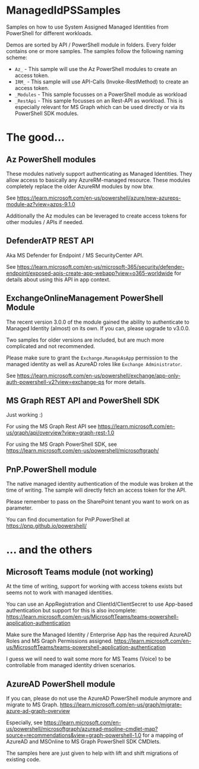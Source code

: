 # ManagedIdPSSamples
Samples on how to use System Assigned Managed Identities from PowerShell for different workloads.

Demos are sorted by API / PowerShell module in folders. Every folder contains one or more samples. The samples follow the following naming scheme:
- `Az_` - This sample will use the Az PowerShell modules to create an access token.
- `IRM_` - This sample will use API-Calls (Invoke-RestMethod) to create an access token.
- `_Modules` - This sample focusses on a PowerShell module as workload
- `_RestApi` - This sample focusses on an Rest-API as workload. This is especially relevant for MS Graph which can be used directly or via its PowerShell SDK modules.

# The good...

## Az PowerShell modules
These modules natively support authenticating as Managed Identities. They allow access to basically any AzureRM-managed resource. These modules completely replace the older AzureRM modules by now btw.

See https://learn.microsoft.com/en-us/powershell/azure/new-azureps-module-az?view=azps-9.1.0

Additionally the Az modules can be leveraged to create access tokens for other modules / APIs if needed. 

## DefenderATP REST API
Aka MS Defender for Endpoint / MS SecurityCenter API.

See https://learn.microsoft.com/en-us/microsoft-365/security/defender-endpoint/exposed-apis-create-app-webapp?view=o365-worldwide for details about using this API in app context.

## ExchangeOnlineManagement PowerShell Module
The recent version 3.0.0 of the module gained the ability to authenticate to Managed Identity (almost) on its own. If you can, please upgrade to v3.0.0.

Two samples for older versions are included, but are much more complicated and not recommended.

Please make sure to grant the `Exchange.ManageAsApp` permission to the managed identity as well as AzureAD roles like `Exchange Administrator`. 

See https://learn.microsoft.com/en-us/powershell/exchange/app-only-auth-powershell-v2?view=exchange-ps for more details.

## MS Graph REST API and PowerShell SDK
Just working :)

For using the MS Graph Rest API see https://learn.microsoft.com/en-us/graph/api/overview?view=graph-rest-1.0

For using the MS Graph PowerShell SDK, see https://learn.microsoft.com/en-us/powershell/microsoftgraph/

## PnP.PowerShell module
The native managed identity authentication of the module was broken at the time of writing. The sample will directly fetch an access token for the API.

Please remember to pass on the SharePoint tenant you want to work on as parameter.

You can find documentation for PnP.PowerShell at https://pnp.github.io/powershell/

# ... and the others

## Microsoft Teams module (not working)
At the time of writing, support for working with access tokens exists but seems not to work with managed identities. 

You can use an AppRegistration and ClientId/ClientSecret to use App-based authentication but support for this is also incomplete: https://learn.microsoft.com/en-us/MicrosoftTeams/teams-powershell-application-authentication

Make sure the Managed Identity / Enterprise App has the required AzureAD Roles and MS Graph Permissions assigned.
https://learn.microsoft.com/en-us/MicrosoftTeams/teams-powershell-application-authentication

I guess we will need to wait some more for MS Teams (Voice) to be controllable from managed identity driven scenarios.

## AzureAD PowerShell module
If you can, please do not use the AzureAD PowerShell module anymore and migrate to MS Graph. 
https://learn.microsoft.com/en-us/graph/migrate-azure-ad-graph-overview

Especially, see 
https://learn.microsoft.com/en-us/powershell/microsoftgraph/azuread-msoline-cmdlet-map?source=recommendations&view=graph-powershell-1.0
for a mapping of AzureAD and MSOnline to MS Graph PowerShell SDK CMDlets.

The samples here are just given to help with lift and shift migrations of existing code.

